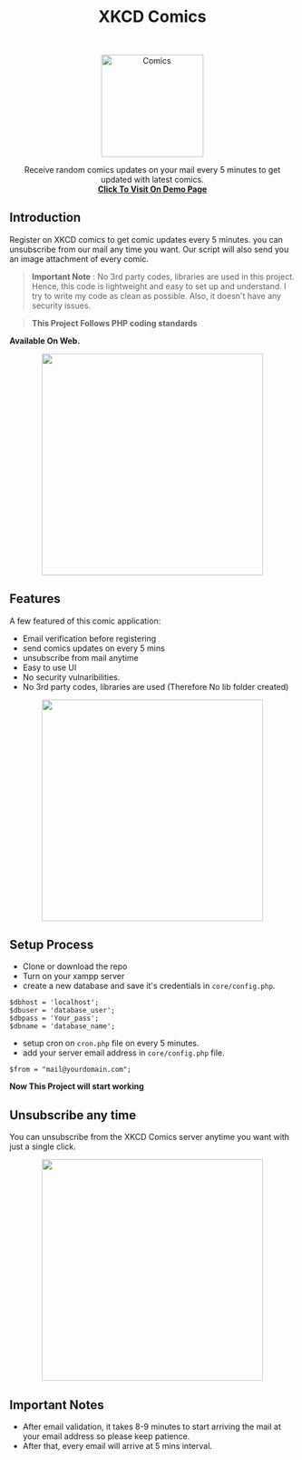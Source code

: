 <h1 align="center"> XKCD Comics </h1> <br>
<p align="center">
  <a href="https://www.comics.igsavers.com/assets/img/icon.jpg">
    <img alt="Comics" title="XKCD Comics" src="https://www.comics.igsavers.com/assets/img/icon.jpg" width="180">
  </a>
</p>

<p align="center">
  Receive random comics updates on your mail every 5 minutes to get updated with latest comics.<br>
  <a href="https://www.comics.igsavers.com/"><strong>Click To Visit On Demo Page</strong> </a>
</p>

## Introduction 

Register on XKCD comics to get comic updates every 5 minutes. you can unsubscribe from our mail any time you want. Our script will also send you an image attachment of every comic.

> **Important Note** :  No 3rd party codes, libraries are used in this project. Hence, this code is lightweight and easy to set up and understand. I try to write my code as clean as possible. Also, it doesn't have any security issues.

> **This Project Follows PHP coding standards**

**Available On Web.**

<p align="center">
  <img src = "https://i.imgur.com/gEaXBnE.png" width=390>
</p>

## Features

A few featured of this comic application:

* Email verification before registering
* send comics updates on every 5 mins
* unsubscribe from mail anytime
* Easy to use UI
* No security vulnaribilities.
* No 3rd party codes, libraries are used (Therefore No lib folder created) 

<p align="center">
  <img src = "https://i.imgur.com/qfyrUtW.png" width=390>
</p>

## Setup Process

- Clone or download the repo
- Turn on your xampp server
- create a new database and save it's credentials in `core/config.php`.

```
$dbhost = 'localhost';
$dbuser = 'database_user';
$dbpass = 'Your_pass';
$dbname = 'database_name';
```
- setup cron on `cron.php` file on every 5 minutes.
- add your server email address in `core/config.php` file.
```
$from = "mail@yourdomain.com";
```
**Now This Project will start working**

## Unsubscribe any time
You can unsubscribe from the XKCD Comics server anytime you want with just a single click. 

<p align="center">
  <img src = "https://i.imgur.com/4xdlzdj.png" width=390>
</p>

## Important Notes
- After email validation, it takes 8-9 minutes to start arriving the mail at your email address so please keep patience.
- After that, every email will arrive at 5 mins interval.